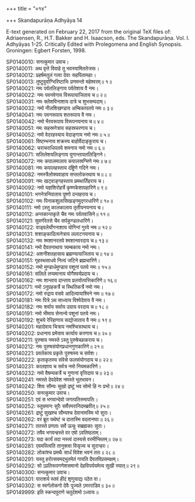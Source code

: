 +++
title = "०१४"

+++
Skandapurāṇa Adhyāya 14

E-text generated on February 22, 2017 from the original TeX files of: Adriaensen, R., H.T. Bakker and H. Isaacson, eds. The Skandapurāṇa. Vol. I. Adhyāyas 1-25. Critically Edited with Prolegomena and English Synopsis. Groningen: Egbert Forsten, 1998.

SP0140010: सनत्कुमार उवाच।  
SP0140011: अथ वृत्ते विवाहे तु भवस्यामिततेजसः।  
SP0140012: प्रहर्षमतुलं गत्वा देवाः सहपितामहाः।  
SP0140013: तुष्टुवुर्वाग्भिरिष्टाभिः प्रणमन्तो महेश्वरम्॥ १॥  
SP0140021: नमः पर्वतलिङ्गाय पर्वतेशाय वै नमः।  
SP0140022: नमः पवनवेगाय विरूपायाजिताय च॥ २॥  
SP0140031: नमः क्लेशविनाशाय दात्रे च शुभसम्पदाम्।  
SP0140032: नमो नीलशिखण्डाय अम्बिकापतये नमः॥ ३॥  
SP0140041: नमः पवनरूपाय शतरूपाय वै नमः।  
SP0140042: नमो भैरवरूपाय विरूपनयनाय च॥ ४॥  
SP0140051: नमः सहस्रनेत्राय सहस्रचरणाय च।  
SP0140052: नमो वेदरहस्याय वेदाङ्गाय नमो नमः॥ ५॥  
SP0140061: विष्टम्भनाय शक्रस्य बाहोर्वेदाङ्कुराय च।  
SP0140062: चराचराधिपतये शमनाय नमो नमः॥ ६॥  
SP0140071: सलिलेशयलिङ्गाय युगान्तायतलिङ्गिने।  
SP0140072: नमः कपालमालाय कपालस्रग्मिणे नमः॥ ७॥  
SP0140081: नमः कपालहस्ताय दंष्ट्रिणे गदिने नमः।  
SP0140082: नमस्त्रैलोक्यवाहाय सप्तलोकरथाय च॥ ८॥  
SP0140091: नमः खट्वाङ्गहस्ताय प्रमथार्तिहराय च।  
SP0140092: नमो यज्ञशिरोहर्त्रे कृष्णकेशापहारिणे॥ ९॥  
SP0140101: भगनेत्रनिपाताय पूष्णो दन्तहराय च।  
SP0140102: नमः पिनाकशूलासिखड्गमुद्गरधारिणे॥ १०॥  
SP0140111: नमो ऽस्तु कालकालाय तृतीयनयनाय च।  
SP0140112: अन्तकान्तकृते चैव नमः पर्वतवासिने॥ ११॥  
SP0140121: सुवर्णरेतसे चैव सर्पकुण्डलधारिणे।  
SP0140122: वाड्वलेर्योगनाशाय योगिनां गुरवे नमः॥ १२॥  
SP0140131: शशाङ्कादित्यनेत्राय ललाटनयनाय च।  
SP0140132: नमः श्मशानरतये श्मशानवरदाय च॥ १३॥  
SP0140141: नमो दैवतनाथाय त्र्यम्बकाय नमो नमः।  
SP0140142: अशनीशतहासाय ब्रह्मण्यायाजिताय च॥ १४॥  
SP0140151: गृहस्थसाधवे नित्यं जटिने ब्रह्मचारिणे।  
SP0140152: नमो मुण्डार्धमुण्डाय पशूनां पतये नमः॥ १५॥  
SP0140161: सलिले तप्यमानाय योगैश्वर्यप्रदाय च।  
SP0140162: नमः शान्ताय दान्ताय प्रलयोत्पत्तिकारिणे॥ १६॥  
SP0140171: नमो ऽनुग्रहकर्त्रे च स्थितिकर्त्रे नमो नमः।  
SP0140172: नमो रुद्राय वसवे आदित्यायाश्विने नमः॥ १७॥  
SP0140181: नमः पित्रे ऽथ साध्याय विश्वेदेवाय वै नमः।  
SP0140182: नमः शर्वाय सर्वाय उग्राय वरदाय च॥ १८॥  
SP0140191: नमो भीमाय सेनान्ये पशूनां पतये नमः।  
SP0140192: शुचये रेरिहाणाय सद्योजाताय वै नमः॥ १९॥  
SP0140201: महादेवाय चित्राय नमश्चित्ररथाय च।  
SP0140202: प्रधानाय प्रमेयाय कार्याय करणाय च॥ २०॥  
SP0140211: पुरुषाय नमस्ते ऽस्तु पुरुषेच्छाकराय च।  
SP0140212: नमः पुरुषसंयोगप्रधानगुणकारिणे॥ २१॥  
SP0140221: प्रवर्तकाय प्रकृतेः पुरुषस्य च सर्वशः।  
SP0140222: कृताकृतस्य संवेत्त्रे फलसंयोगदाय च॥ २२॥  
SP0140231: कालज्ञाय च सर्वत्र नमो नियमकारिणे।  
SP0140232: नमो वैषम्यकर्त्रे च गुणानां वृत्तिदाय च॥ २३॥  
SP0140241: नमस्ते देवदेवेश नमस्ते भूतभावन।  
SP0140242: शिवः सौम्यः सुखो द्रष्टुं भव सोमो हि नः प्रभो॥ २४॥  
SP0140250: सनत्कुमार उवाच।  
SP0140251: एवं स भगवान्देवो जगत्पतिरुमापतिः।  
SP0140252: स्तूयमानः सुरैः सर्वैरमरानिदमब्रवीत्॥ २५॥  
SP0140261: द्रष्टुं सुखश्च सौम्यश्च देवानामस्मि भो सुराः।  
SP0140262: वरं ब्रूत यथेष्टं च दातास्मि वदतानघाः॥ २६॥  
SP0140271: ततस्ते प्रणताः सर्वे ऊचुः सब्रह्मकाः सुराः।  
SP0140272: तवैव भगवन्हस्ते वर एषो ऽवतिष्ठताम्।  
SP0140273: यदा कार्यं तदा नस्त्वं दास्यसे वरमीप्सितम्॥ २७॥  
SP0140281: एवमस्त्विति तानुक्त्वा विसृज्य च सुरान्हरः।  
SP0140282: लोकांश्च प्रमथैः सार्धं विवेश भवनं ततः॥ २८॥  
SP0140291: यस्तु हरोत्सवमद्भुतमेतं गायति दैवतविप्रसमक्षम्।  
SP0140292: सो ऽप्रतिरूपगणेशसमानो देहविपर्ययमेत्य सुखी स्यात्॥ २९॥  
SP0140300: सनत्कुमार उवाच।  
SP0140301: पाराशर्य स्तवं हीदं शृणुयाद्यः पठेत वा।  
SP0140302: स स्वर्गलोकगो देवैः पूज्यते ऽमरराडिव॥ ३०॥  
SP0149999: इति स्कन्दपुराणे चतुर्दशमो ऽध्यायः॥  
